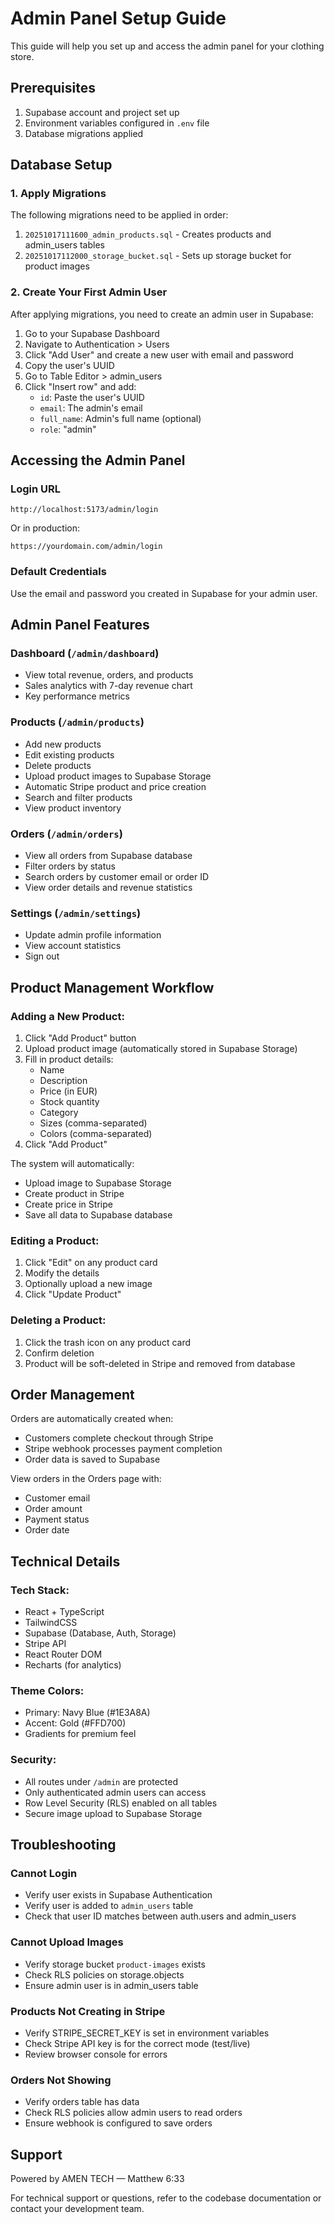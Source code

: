# Admin Panel Setup Guide

This guide will help you set up and access the admin panel for your clothing store.

## Prerequisites

1. Supabase account and project set up
2. Environment variables configured in `.env` file
3. Database migrations applied

## Database Setup

### 1. Apply Migrations

The following migrations need to be applied in order:

1. `20251017111600_admin_products.sql` - Creates products and admin_users tables
2. `20251017112000_storage_bucket.sql` - Sets up storage bucket for product images

### 2. Create Your First Admin User

After applying migrations, you need to create an admin user in Supabase:

1. Go to your Supabase Dashboard
2. Navigate to Authentication > Users
3. Click "Add User" and create a new user with email and password
4. Copy the user's UUID
5. Go to Table Editor > admin_users
6. Click "Insert row" and add:
   - `id`: Paste the user's UUID
   - `email`: The admin's email
   - `full_name`: Admin's full name (optional)
   - `role`: "admin"

## Accessing the Admin Panel

### Login URL

```
http://localhost:5173/admin/login
```

Or in production:
```
https://yourdomain.com/admin/login
```

### Default Credentials

Use the email and password you created in Supabase for your admin user.

## Admin Panel Features

### Dashboard (`/admin/dashboard`)
- View total revenue, orders, and products
- Sales analytics with 7-day revenue chart
- Key performance metrics

### Products (`/admin/products`)
- Add new products
- Edit existing products
- Delete products
- Upload product images to Supabase Storage
- Automatic Stripe product and price creation
- Search and filter products
- View product inventory

### Orders (`/admin/orders`)
- View all orders from Supabase database
- Filter orders by status
- Search orders by customer email or order ID
- View order details and revenue statistics

### Settings (`/admin/settings`)
- Update admin profile information
- View account statistics
- Sign out

## Product Management Workflow

### Adding a New Product:

1. Click "Add Product" button
2. Upload product image (automatically stored in Supabase Storage)
3. Fill in product details:
   - Name
   - Description
   - Price (in EUR)
   - Stock quantity
   - Category
   - Sizes (comma-separated)
   - Colors (comma-separated)
4. Click "Add Product"

The system will automatically:
- Upload image to Supabase Storage
- Create product in Stripe
- Create price in Stripe
- Save all data to Supabase database

### Editing a Product:

1. Click "Edit" on any product card
2. Modify the details
3. Optionally upload a new image
4. Click "Update Product"

### Deleting a Product:

1. Click the trash icon on any product card
2. Confirm deletion
3. Product will be soft-deleted in Stripe and removed from database

## Order Management

Orders are automatically created when:
- Customers complete checkout through Stripe
- Stripe webhook processes payment completion
- Order data is saved to Supabase

View orders in the Orders page with:
- Customer email
- Order amount
- Payment status
- Order date

## Technical Details

### Tech Stack:
- React + TypeScript
- TailwindCSS
- Supabase (Database, Auth, Storage)
- Stripe API
- React Router DOM
- Recharts (for analytics)

### Theme Colors:
- Primary: Navy Blue (#1E3A8A)
- Accent: Gold (#FFD700)
- Gradients for premium feel

### Security:
- All routes under `/admin` are protected
- Only authenticated admin users can access
- Row Level Security (RLS) enabled on all tables
- Secure image upload to Supabase Storage

## Troubleshooting

### Cannot Login
- Verify user exists in Supabase Authentication
- Verify user is added to `admin_users` table
- Check that user ID matches between auth.users and admin_users

### Cannot Upload Images
- Verify storage bucket `product-images` exists
- Check RLS policies on storage.objects
- Ensure admin user is in admin_users table

### Products Not Creating in Stripe
- Verify STRIPE_SECRET_KEY is set in environment variables
- Check Stripe API key is for the correct mode (test/live)
- Review browser console for errors

### Orders Not Showing
- Verify orders table has data
- Check RLS policies allow admin users to read orders
- Ensure webhook is configured to save orders

## Support

Powered by AMEN TECH — Matthew 6:33

For technical support or questions, refer to the codebase documentation or contact your development team.
